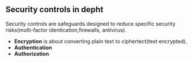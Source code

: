 ## Security controls in depht

Security controls are safeguards designed to reduce specific security risks(multi-factor identication,firewalls, antivirus).

*   **Encryption** is about converting plain text to ciphertect(text encrypted).
*   **Authentication** 
*   **Authorization**